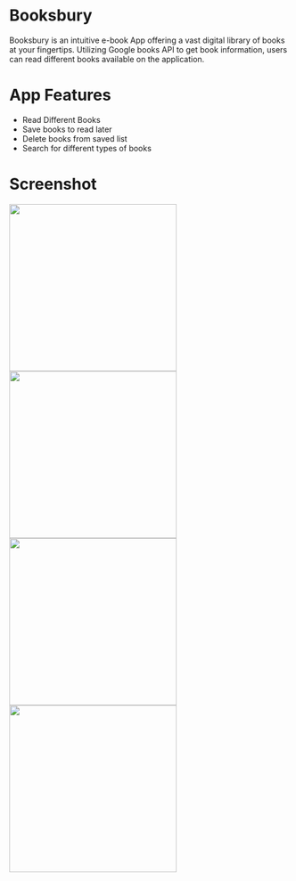 # Booksbury
Booksbury is an intuitive e-book App offering a vast digital library of books at your fingertips. Utilizing Google books API to get book information, users can read different books available on the application.

# App Features
- Read Different Books
- Save books to read later
- Delete books from saved list
- Search for different types of books

# Screenshot
<img src="https://github.com/dettyboy2022/Booksbury/assets/108200853/357ff11c-e69e-473a-9baf-429a29bfad09" width="300">
<img src="https://github.com/dettyboy2022/Booksbury/assets/108200853/dd4f14c1-e645-4929-8398-dd1d6f1c7675" width="300">
<img src="https://github.com/dettyboy2022/Booksbury/assets/108200853/26d4c333-9535-4d84-9ab4-68394545fab2" width="300">
<img src="https://github.com/dettyboy2022/Booksbury/assets/108200853/068f2a8b-db74-41ba-bc95-181364a97cb3" width="300">
